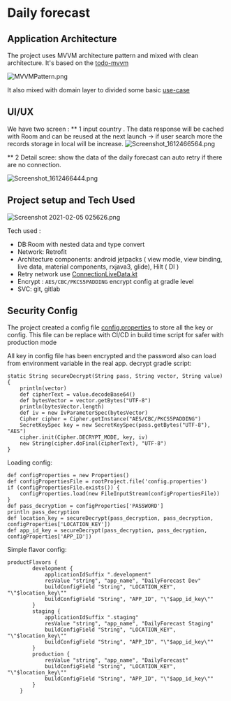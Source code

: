  Daily forecast
===

Application Architecture
------------------------
The project uses MVVM architecture pattern and mixed with clean architecture. It's based on the [todo-mvvm][1]  
 
![MVVMPattern.png](static/MVVMPattern.png)

It also mixed with domain layer to divided some basic [use-case][2] 

UI/UX
-----
We have two screen :
** 1 input country . The data response will be cached with Room and can be reused at the next launch -> if user search more the records storage in local will be increase.
![Screenshot_1612466564.png](static/Screenshot_1612466564.png) 


** 2 Detail scree: show the data of the daily forecast can auto retry if there are no connection.

![Screenshot_1612466444.png](static/Screenshot_1612466444.png)

Project setup and Tech Used
---------------------------
![Screenshot 2021-02-05 025626.png](static/Screenshot%202021-02-05%20025626.png)

Tech used : 
*   DB:Room with nested data and type convert
*   Network: Retrofit
*   Architecture components: android jetpacks ( view modle, view binding, live data,  material components, rxjava3, glide), Hilt ( DI )
*   Retry network use [ConnectionLiveData.kt](app/src/main/java/m/n/dailyforecast/utils/ConnectionLiveData.kt)
*   Encrypt : `AES/CBC/PKCS5PADDING` encrypt config at gradle level
*   SVC: git, gitlab


Security Config
---------------
The project created a config file [config.properties](config.properties) to store all the key or config. This file can be replace with CI/CD in build time script for safer with production mode

All key in config file has been encrypted and the password also can load from environment variable in the real app.
decrypt gradle script:
```
static String secureDecrypt(String pass, String vector, String value) {
    println(vector)
    def cipherText = value.decodeBase64()
    def bytesVector = vector.getBytes("UTF-8")
    println(bytesVector.length)
    def iv = new IvParameterSpec(bytesVector)
    Cipher cipher = Cipher.getInstance("AES/CBC/PKCS5PADDING")
    SecretKeySpec key = new SecretKeySpec(pass.getBytes("UTF-8"), "AES")
    cipher.init(Cipher.DECRYPT_MODE, key, iv)
    new String(cipher.doFinal(cipherText), "UTF-8")
}
```

Loading config: 

```
def configProperties = new Properties()
def configPropertiesFile = rootProject.file('config.properties')
if (configPropertiesFile.exists()) {
    configProperties.load(new FileInputStream(configPropertiesFile))
}
def pass_decryption = configProperties['PASSWORD']
println pass_decryption
def location_key = secureDecrypt(pass_decryption, pass_decryption, configProperties['LOCATION_KEY'])
def app_id_key = secureDecrypt(pass_decryption, pass_decryption, configProperties['APP_ID'])
```

Simple flavor config:
```
productFlavors {
        development {
            applicationIdSuffix ".development"
            resValue "string", "app_name", "DailyForecast Dev"
            buildConfigField "String", "LOCATION_KEY", "\"$location_key\""
            buildConfigField "String", "APP_ID", "\"$app_id_key\""
        }
        staging {
            applicationIdSuffix ".staging"
            resValue "string", "app_name", "DailyForecast Staging"
            buildConfigField "String", "LOCATION_KEY", "\"$location_key\""
            buildConfigField "String", "APP_ID", "\"$app_id_key\""
        }
        production {
            resValue "string", "app_name", "DailyForecast"
            buildConfigField "String", "LOCATION_KEY", "\"$location_key\""
            buildConfigField "String", "APP_ID", "\"$app_id_key\""
        }
    }
```

[1]: https://github.com/googlesamples/android-architecture/tree/todo-mvvm-databinding
[2]: app/src/main/java/m/n/dailyforecast/domain
